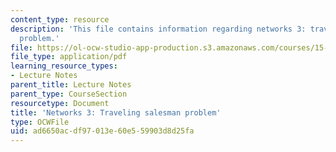 ```yaml
---
content_type: resource
description: 'This file contains information regarding networks 3: traveling salesman
  problem.'
file: https://ol-ocw-studio-app-production.s3.amazonaws.com/courses/15-053-optimization-methods-in-management-science-spring-2013/ad6650acdf97013e60e559903d8d25fa_MIT15_053S13_lec17.pdf
file_type: application/pdf
learning_resource_types:
- Lecture Notes
parent_title: Lecture Notes
parent_type: CourseSection
resourcetype: Document
title: 'Networks 3: Traveling salesman problem'
type: OCWFile
uid: ad6650ac-df97-013e-60e5-59903d8d25fa
---
```

